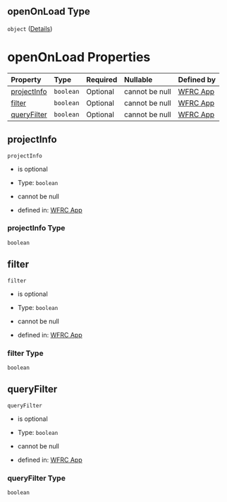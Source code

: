 ## openOnLoad Type

`object` ([Details](config-properties-openonload.md))

# openOnLoad Properties

| Property                    | Type      | Required | Nullable       | Defined by                                                                                                                                                                |
| :-------------------------- | :-------- | :------- | :------------- | :------------------------------------------------------------------------------------------------------------------------------------------------------------------------ |
| [projectInfo](#projectinfo) | `boolean` | Optional | cannot be null | [WFRC App](config-properties-openonload-properties-projectinfo.md "https://wfrc.org/wasatch-choice-map/config.schema.json#/properties/openOnLoad/properties/projectInfo") |
| [filter](#filter)           | `boolean` | Optional | cannot be null | [WFRC App](config-properties-openonload-properties-filter.md "https://wfrc.org/wasatch-choice-map/config.schema.json#/properties/openOnLoad/properties/filter")           |
| [queryFilter](#queryfilter) | `boolean` | Optional | cannot be null | [WFRC App](config-properties-openonload-properties-queryfilter.md "https://wfrc.org/wasatch-choice-map/config.schema.json#/properties/openOnLoad/properties/queryFilter") |

## projectInfo



`projectInfo`

* is optional

* Type: `boolean`

* cannot be null

* defined in: [WFRC App](config-properties-openonload-properties-projectinfo.md "https://wfrc.org/wasatch-choice-map/config.schema.json#/properties/openOnLoad/properties/projectInfo")

### projectInfo Type

`boolean`

## filter



`filter`

* is optional

* Type: `boolean`

* cannot be null

* defined in: [WFRC App](config-properties-openonload-properties-filter.md "https://wfrc.org/wasatch-choice-map/config.schema.json#/properties/openOnLoad/properties/filter")

### filter Type

`boolean`

## queryFilter



`queryFilter`

* is optional

* Type: `boolean`

* cannot be null

* defined in: [WFRC App](config-properties-openonload-properties-queryfilter.md "https://wfrc.org/wasatch-choice-map/config.schema.json#/properties/openOnLoad/properties/queryFilter")

### queryFilter Type

`boolean`

